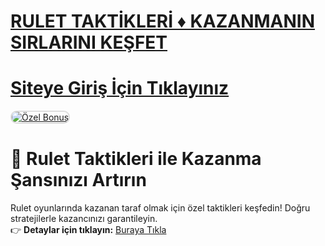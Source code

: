 #  <a href="https://t.me/+7FPuamFhL5E1YTBk">RULET TAKTİKLERİ ♦️ KAZANMANIN SIRLARINI KEŞFET</a>
#  <a href="https://t.me/+7FPuamFhL5E1YTBk">Siteye Giriş İçin Tıklayınız</a>

<meta charset="UTF-8">
    <meta name="viewport" content="width=device-width, initial-scale=1.0">
</head>
<body>

<a href="https://t.me/+7FPuamFhL5E1YTBk" title="Özel Bonus">
<img src="https://i.hizliresim.com/1d7hvuc.png" alt="Özel Bonus" style="max-width: 100%; border: 2px solid #ddd; border-radius: 10px;">
</a>

# 🎯 Rulet Taktikleri ile Kazanma Şansınızı Artırın  

Rulet oyunlarında kazanan taraf olmak için özel taktikleri keşfedin! Doğru stratejilerle kazancınızı garantileyin.  
👉 **Detaylar için tıklayın:** [Buraya Tıkla](https://t.me/+7FPuamFhL5E1YTBk)  

<meta name="description" content="Rulet taktikleri ile kazanma şansınızı artırın. Doğru stratejilerle oyun keyfini yaşayın. Hemen tıklayın!">
